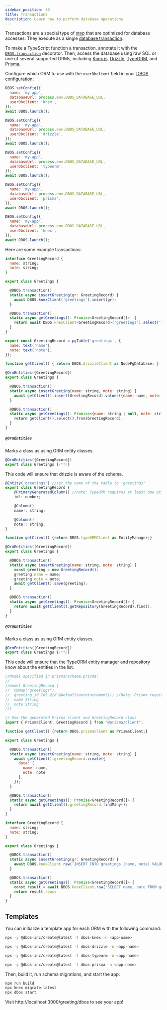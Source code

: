 ```yaml
---
sidebar_position: 30
title: Transactions
description: Learn how to perform database operations
---
```


Transactions are a special type of [step](./step-tutorial.md) that are optimized for database accesses.
They execute as a single [database transaction](https://en.wikipedia.org/wiki/Database_transaction).

To make a TypeScript function a transaction, annotate it with the [`DBOS.transaction`](../reference/transactapi/dbos-class.md#dbostransaction) decorator.
Then, access the database using raw SQL or one of several supported ORMs, including [Knex.js](https://knexjs.org/), [Drizzle](https://orm.drizzle.team/), [TypeORM](https://typeorm.io/), and [Prisma](https://www.prisma.io/).

Configure which ORM to use with the `userDbclient` field in your [DBOS configuration](../reference/configuration.md):

<Tabs groupId="database-clients">
<TabItem value="knex" label="Knex">

```javascript
DBOS.setConfig({
  name: 'my-app',
  databaseUrl: process.env.DBOS_DATABASE_URL,
  userDbclient: 'knex',
});
await DBOS.launch();
```

</TabItem>
<TabItem value="drizzle" label="Drizzle">

```javascript
DBOS.setConfig({
  name: 'my-app',
  databaseUrl: process.env.DBOS_DATABASE_URL,
  userDbclient: 'drizzle',
});
await DBOS.launch();
```

</TabItem>
<TabItem value="typeorm" label="TypeORM">

```javascript
DBOS.setConfig({
  name: 'my-app',
  databaseUrl: process.env.DBOS_DATABASE_URL,
  userDbclient: 'typeorm',
});
await DBOS.launch();
```


</TabItem>
<TabItem value="prisma" label="Prisma">

```javascript
DBOS.setConfig({
  name: 'my-app',
  databaseUrl: process.env.DBOS_DATABASE_URL,
  userDbclient: 'prisma',
});
await DBOS.launch();
```


</TabItem>
<TabItem value="raw" label="Raw SQL w/ Knex">

```javascript
DBOS.setConfig({
  name: 'my-app',
  databaseUrl: process.env.DBOS_DATABASE_URL,
  userDbclient: 'knex',
});
await DBOS.launch();
```

</TabItem>
</Tabs>

Here are some example transactions:

<Tabs groupId="database-clients">
<TabItem value="knex" label="Knex">

```javascript
interface GreetingRecord {
  name: string;
  note: string;
}

export class Greetings {

  @DBOS.transaction()
  static async insertGreeting(gr: GreetingRecord) {
    await DBOS.knexClient('greetings').insert(gr);
  }

  @DBOS.transaction()
  static async getGreetings(): Promise<GreetingRecord[]>  {
    return await DBOS.knexClient<GreetingRecord>('greetings').select('*');
  }
}
```

</TabItem>
<TabItem value="drizzle" label="Drizzle">

```javascript
export const GreetingRecord = pgTable('greetings', {
  name: text('name'),
  note: text('note'),
});

function getClient() { return DBOS.drizzleClient as NodePgDatabase; }

@OrmEntities({GreetingRecord})
export class Greetings {

  @DBOS.transaction()
  static async insertGreeting(name: string, note: string) {
    await getClient().insert(GreetingRecord).values({name: name, note: note});
  }

  @DBOS.transaction()
  static async getGreetings(): Promise<{name: string | null, note: string | null}[]> {
    return getClient().select().from(GreetingRecord);
  }
}
```

##### `@OrmEntities`
Marks a class as using ORM entity classes.
```typescript
@OrmEntities({GreetingRecord})
export class Greetings {/**/}
```

This code will ensure that drizzle is aware of the schema.

</TabItem>
<TabItem value="typeorm" label="TypeORM">

```javascript
@Entity('greetings') //set the name of the table to 'greetings'
export class GreetingRecord {
    @PrimaryGeneratedColumn() //note: TypeORM requires at least one primary key
    id!: number;

    @Column()
    name!: string;

    @Column()
    note!: string;
}

function getClient() {return DBOS.typeORMClient as EntityManager;}

@OrmEntities([GreetingRecord])
export class Greetings {

  @DBOS.transaction()
  static async insertGreeting(name: string, note: string) {
    const greeting = new GreetingRecord();
    greeting.name = name;
    greeting.note = note;
    await getClient().save(greeting);
  }

  @DBOS.transaction()
  static async getGreetings(): Promise<GreetingRecord[]> {
    return await getClient().getRepository(GreetingRecord).find();
  }  
}
```

##### `@OrmEntities`
Marks a class as using ORM entity classes.
```typescript
@OrmEntities([GreetingRecord])
export class Greetings {/**/}
```

This code will ensure that the TypeORM entity manager and repository know about the entities in the list.

</TabItem>
<TabItem value="prisma" label="Prisma">

```javascript
//Model specified in prisma/schema.prisma:
//
//model GreetingRecord {
//  @@map("greetings") 
//  greeting_id Int @id @default(autoincrement()) //Note: Prisma requires at least one primary key
//  name String
//  note String
//}

// Use the generated Prisma client and GreetingRecord class
import { PrismaClient, GreetingRecord } from "@prisma/client";

function getClient() {return DBOS.prismaClient as PrismaClient;}

export class Greetings {

  @DBOS.transaction()
  static async insertGreeting(name: string, note: string) {
    await getClient().greetingRecord.create({
      data: {
        name: name,
        note: note
      },
    });
  }

  @DBOS.transaction()
  static async getGreetings(): Promise<GreetingRecord[]> {
    return await getClient().greetingRecord.findMany();
  }
}
```

</TabItem>
<TabItem value="raw" label="Raw SQL w/ Knex">

```javascript
interface GreetingRecord {
  name: string;
  note: string;
}

export class Greetings {

  @DBOS.transaction()
  static async insertGreeting(gr: GreetingRecord) {
    await DBOS.knexClient.raw('INSERT INTO greetings (name, note) VALUES (?, ?)', [gr.name, gr.note]);
  }

  @DBOS.transaction()
  static async getGreetings(): Promise<GreetingRecord[]> {
    const result = await DBOS.knexClient.raw('SELECT name, note FROM greetings') as { rows: GreetingRecord[] };
    return result.rows;
  }
}
```

</TabItem>
</Tabs>

## Templates

You can initialize a template app for each ORM with the following command:

<Tabs groupId="database-clients">
<TabItem value="knex" label="Knex">

```bash
npx -y @dbos-inc/create@latest -t dbos-knex -n <app-name>
```

</TabItem>
<TabItem value="drizzle" label="Drizzle">

```bash
npx -y @dbos-inc/create@latest -t dbos-drizzle -n <app-name>
```

</TabItem>
<TabItem value="typeorm" label="TypeORM">

```bash
npx -y @dbos-inc/create@latest -t dbos-typeorm -n <app-name>
```


</TabItem>
<TabItem value="prisma" label="Prisma">

```bash
npx -y @dbos-inc/create@latest -t dbos-prisma -n <app-name>
```

</TabItem>
</Tabs>

Then, build it, run schema migrations, and start the app:

```bash
npm run build
npx knex migrate:latest
npx dbos start
```

Visit http://localhost:3000/greeting/dbos to see your app!